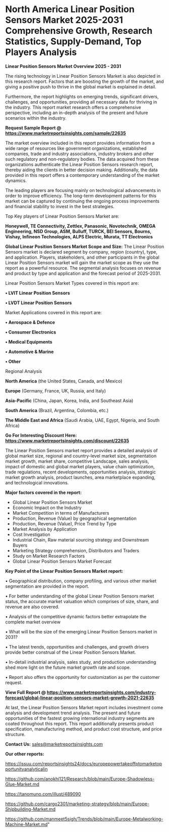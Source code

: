 # North America Linear Position Sensors Market 2025-2031 Comprehensive Growth, Research Statistics, Supply-Demand,  Top Players Analysis

<Strong> Linear Position Sensors Market Overview 2025 - 2031</strong>

The rising technology in Linear Position Sensors Market is also depicted in this research report. Factors that are boosting the growth of the market, and giving a positive push to thrive in the global market is explained in detail.

Furthermore, the report highlights on emerging trends, significant drivers, challenges, and opportunities, providing all necessary data for thriving in the industry. This report market research offers a comprehensive perspective, including an in-depth analysis of the present and future scenarios within the industry.

<strong>Request Sample Report @ <a href=https://www.marketreportsinsights.com/sample/22635>https://www.marketreportsinsights.com/sample/22635</a></strong>

The market overview included in this report provides information from a wide range of resources like government organizations, established companies, trade and industry associations, industry brokers and other such regulatory and non-regulatory bodies. The data acquired from these organizations authenticate the Linear Position Sensors research report, thereby aiding the clients in better decision making. Additionally, the data provided in this report offers a contemporary understanding of the market dynamics.

The leading players are focusing mainly on technological advancements in order to improve efficiency. The long-term development patterns for this market can be captured by continuing the ongoing process improvements and financial stability to invest in the best strategies.

Top Key players of Linear Position Sensors Market are:

<strong>Honeywell, TE Connectivity, Zettlex, Panasonic, Novotechnik, OMEGA Engineering, NSD Group, ASM, Bulluff, TURCK, BEI Sensors, Bourns, Vishay, Infineon Technologies, ALPS Electric, Murata, TT Electronics</strong>

<strong><b>Global Linear Position Sensors Market Scope and Size:</b></strong>
The Linear Position Sensors market is declared segment by company, region (country), type, and application. Players, stakeholders, and other participants in the global Linear Position Sensors market will gain the market scope as they use the report as a powerful resource. The segmental analysis focuses on revenue and product by type and application and the forecast period of 2025-2031.

Linear Position Sensors Market Types covered in this report are:

<strong>• LVIT Linear Position Sensors

• LVDT Linear Position Sensors</strong>

Market Applications covered in this report are:

<strong>• Aerospace & Defence

• Consumer Electronics

• Medical Equipments

• Automotive & Marine

• Other</strong> 

Regional Analysis

<strong>North America</strong> (the United States, Canada, and Mexico)

<strong>Europe</strong> (Germany, France, UK, Russia, and Italy)

<strong>Asia-Pacific</strong> (China, Japan, Korea, India, and Southeast Asia)

<strong>South America</strong> (Brazil, Argentina, Colombia, etc.)

<strong>The Middle East and Africa</strong> (Saudi Arabia, UAE, Egypt, Nigeria, and South Africa)

<strong>Go For Interesting Discount Here: <a href=https://www.marketreportsinsights.com/discount/22635>https://www.marketreportsinsights.com/discount/22635</a></strong>

The Linear Position Sensors market report provides a detailed analysis of global market size, regional and country-level market size, segmentation market growth, market share, competitive Landscape, sales analysis, impact of domestic and global market players, value chain optimization, trade regulations, recent developments, opportunities analysis, strategic market growth analysis, product launches, area marketplace expanding, and technological innovations.

<strong><b>Major factors covered in the report:</b></strong>
<ul>
  <li>Global Linear Position Sensors Market </li>
  <li>Economic Impact on the Industry</li>
  <li>Market Competition in terms of Manufacturers</li>
  <li>Production, Revenue (Value) by geographical segmentation</li>
  <li>Production, Revenue (Value), Price Trend by Type</li>
  <li>Market Analysis by Application</li>
  <li>Cost Investigation</li>
  <li>Industrial Chain, Raw material sourcing strategy and Downstream Buyers</li>
  <li>Marketing Strategy comprehension, Distributors and Traders</li>
  <li>Study on Market Research Factors</li>
  <li>Global Linear Position Sensors Market Forecast</li>
</ul>

<strong><b>Key Point of the Linear Position Sensors Market report:</b></strong>

• Geographical distribution, company profiling, and various other market segmentation are provided in the report.

• For better understanding of the global Linear Position Sensors market status, the accurate market valuation which comprises of size, share, and revenue are also covered.

• Analysis of the competitive dynamic factors better extrapolate the complete market overview

• What will be the size of the emerging Linear Position Sensors market in 2031?

• The latest trends, opportunities and challenges, and growth drivers provide better construal of the Linear Position Sensors Market.

• In-detail industrial analysis, sales study, and production understanding shed more light on the future market growth rate and scope.

• Report also offers the opportunity for customization as per the customer request.

<strong><b>View Full Report @ <a href=https://www.marketreportsinsights.com/industry-forecast/global-linear-position-sensors-market-growth-2021-22635>https://www.marketreportsinsights.com/industry-forecast/global-linear-position-sensors-market-growth-2021-22635</a></b></strong>


At last, the Linear Position Sensors Market report includes investment come analysis and development trend analysis. The present and future opportunities of the fastest growing international industry segments are coated throughout this report. This report additionally presents product specification, manufacturing method, and product cost structure, and price structure.

<strong>Contact Us:</strong>
sales@marketreportsinsights.com

<strong>Our other reports:</strong>

<a href=https://issuu.com/reportsinsights24/docs/europepowertakeoffptomarketopportunityanalyticalin>https://issuu.com/reportsinsights24/docs/europepowertakeoffptomarketopportunityanalyticalin</a>

<a href=https://github.com/anokhi121/Research/blob/main/Europe-Shadowless-Glue-Market.md>https://github.com/anokhi121/Research/blob/main/Europe-Shadowless-Glue-Market.md</a>

<a href=https://tanomuno.com/illust/489090>https://tanomuno.com/illust/489090</a>

<a href=https://github.com/cargo2301/marketing-strategy/blob/main/Europe-Shipbuilding-Market.md>https://github.com/cargo2301/marketing-strategy/blob/main/Europe-Shipbuilding-Market.md</a>

<a href=https://github.com/manmeet5sigh/Trends/blob/main/Europe-Metalworking-Machine-Market.md>https://github.com/manmeet5sigh/Trends/blob/main/Europe-Metalworking-Machine-Market.md</a>"
